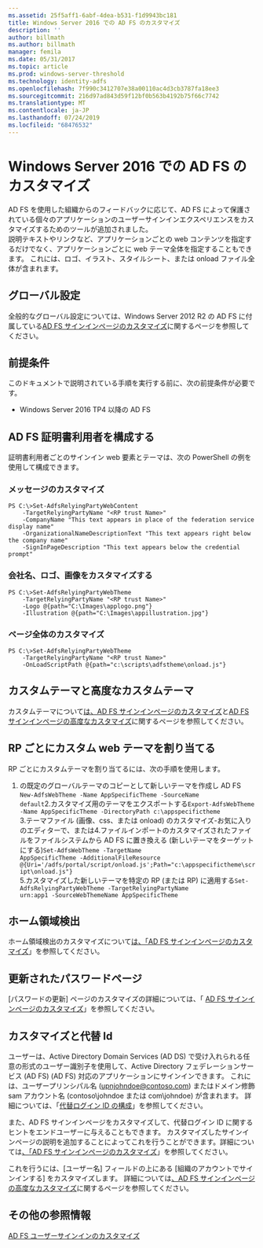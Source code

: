```yaml
---
ms.assetid: 25f5aff1-6abf-4dea-b531-f1d9943bc181
title: Windows Server 2016 での AD FS のカスタマイズ
description: ''
author: billmath
ms.author: billmath
manager: femila
ms.date: 05/31/2017
ms.topic: article
ms.prod: windows-server-threshold
ms.technology: identity-adfs
ms.openlocfilehash: 7f990c3412707e38a00110ac4d3cb3787fa18ee3
ms.sourcegitcommit: 216d97ad843d59f12bf0b563b4192b75f66c7742
ms.translationtype: MT
ms.contentlocale: ja-JP
ms.lasthandoff: 07/24/2019
ms.locfileid: "68476532"
---
```

# <a name="ad-fs-customization-in-windows-server-2016"></a>Windows Server 2016 での AD FS のカスタマイズ


AD FS を使用した組織からのフィードバックに応じて、AD FS によって保護されている個々のアプリケーションのユーザーサインインエクスペリエンスをカスタマイズするためのツールが追加されました。  
説明テキストやリンクなど、アプリケーションごとの web コンテンツを指定するだけでなく、アプリケーションごとに web テーマ全体を指定することもできます。  これには、ロゴ、イラスト、スタイルシート、または onload ファイル全体が含まれます。  
  
## <a name="global-settings"></a>グローバル設定    
全般的なグローバル設定については、Windows Server 2012 R2 の AD FS に付属している[AD FS サインインページのカスタマイズ](https://technet.microsoft.com/library/dn280950.aspx)に関するページを参照してください。  
  
## <a name="pre-requisites"></a>前提条件  
このドキュメントで説明されている手順を実行する前に、次の前提条件が必要です。  
  
-   Windows Server 2016 TP4 以降の AD FS  
  
## <a name="configure-ad-fs-relying-parties"></a>AD FS 証明書利用者を構成する  
証明書利用者ごとのサインイン web 要素とテーマは、次の PowerShell の例を使用して構成できます。  
  
### <a name="customize-messages"></a>メッセージのカスタマイズ  
  
```  
PS C:\>Set-AdfsRelyingPartyWebContent  
    -TargetRelyingPartyName "<RP trust Name>"  
    -CompanyName "This text appears in place of the federation service display name"  
    -OrganizationalNameDescriptionText "This text appears right below the company name"  
    -SignInPageDescription "This text appears below the credential prompt"  
```  
  
### <a name="customize-company-name-logo-and-image"></a>会社名、ロゴ、画像をカスタマイズする  
  
```  
PS C:\>Set-AdfsRelyingPartyWebTheme  
    -TargetRelyingPartyName "<RP trust Name>"  
    -Logo @{path="C:\Images\applogo.png"}  
    -Illustration @{path="C:\Images\appillustration.jpg"}  
```  
  
### <a name="customize-entire-page"></a>ページ全体のカスタマイズ  
  
```  
PS C:\>Set-AdfsRelyingPartyWebTheme  
    -TargetRelyingPartyName "<RP trust Name>"  
    -OnLoadScriptPath @{path="c:\scripts\adfstheme\onload.js"}  
```  
  
## <a name="custom-themes-and-advanced-custom-themes"></a>カスタムテーマと高度なカスタムテーマ  
  
カスタムテーマについて[は、AD FS サインインページのカスタマイズ](https://technet.microsoft.com/library/dn280950.aspx)と[AD FS サインインページの高度なカスタマイズ](https://technet.microsoft.com/library/dn636121.aspx)に関するページを参照してください。  
  
## <a name="assigning-custom-web-themes-per-rp"></a>RP ごとにカスタム web テーマを割り当てる  
  
RP ごとにカスタムテーマを割り当てるには、次の手順を使用します。  
  
1. の既定のグローバルテーマのコピーとして新しいテーマを作成し AD FS  
<code>New-AdfsWebTheme -Name AppSpecificTheme -SourceName default</code>2.カスタマイズ用のテーマをエクスポートする<code>Export-AdfsWebTheme -Name AppSpecificTheme -DirectoryPath c:\appspecifictheme</code>  
3.テーマファイル (画像、css、または onload) のカスタマイズ-お気に入りのエディターで、または4.ファイルインポートのカスタマイズされたファイルをファイルシステムから AD FS に置き換える (新しいテーマをターゲットにする)<code>Set-AdfsWebTheme -TargetName AppSpecificTheme -AdditionalFileResource @{Uri='/adfs/portal/script/onload.js';Path="c:\appspecifictheme\script\onload.js"}</code>  
5.カスタマイズした新しいテーマを特定の RP (または RP) に適用する<code>Set-AdfsRelyingPartyWebTheme -TargetRelyingPartyName urn:app1 -SourceWebThemeName AppSpecificTheme</code>  
  
## <a name="home-realm-discovery"></a>ホーム領域検出  
ホーム領域検出のカスタマイズについて[は、「AD FS サインインページのカスタマイズ](https://technet.microsoft.com/library/dn280950.aspx)」を参照してください。  
  
## <a name="updated-password-page"></a>更新されたパスワードページ  
[パスワードの更新] ページのカスタマイズの詳細については、「 [AD FS サインインページのカスタマイズ](https://technet.microsoft.com/library/dn280950.aspx)」を参照してください。  
  
## <a name="customizing-and-alternate-ids"></a>カスタマイズと代替 Id  
ユーザーは、Active Directory Domain Services (AD DS) で受け入れられる任意の形式のユーザー識別子を使用して、Active Directory フェデレーションサービス (AD FS) (AD FS) 対応のアプリケーションにサインインできます。 これには、ユーザープリンシパル名 (upnjohndoe@contoso.com) またはドメイン修飾 sam アカウント名 (contoso\johndoe または com\johndoe) が含まれます。  詳細については、「[代替ログイン ID の構成](Configuring-Alternate-Login-ID.md)」を参照してください。  
  
また、AD FS サインインページをカスタマイズして、代替ログイン ID に関するヒントをエンドユーザーに与えることもできます。 カスタマイズしたサインインページの説明を追加することによってこれを行うことができます。詳細については[、「AD FS サインインページのカスタマイズ](https://technet.microsoft.com/library/dn280950.aspx)」を参照してください。   
  
これを行うには、[ユーザー名] フィールドの上にある [組織のアカウントでサインインする] をカスタマイズします。  詳細については[、AD FS サインインページの高度なカスタマイズ](https://technet.microsoft.com/library/dn636121.aspx)に関するページを参照してください。  

## <a name="additional-references"></a>その他の参照情報 
[AD FS ユーザーサインインのカスタマイズ](AD-FS-user-sign-in-customization.md)  
